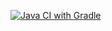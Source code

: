 [![Java CI with Gradle](https://github.com/Mark-Riazantsev/homeworkGradle4/actions/workflows/gradle.yml/badge.svg)](https://github.com/Mark-Riazantsev/homeworkGradle4/actions/workflows/gradle.yml)